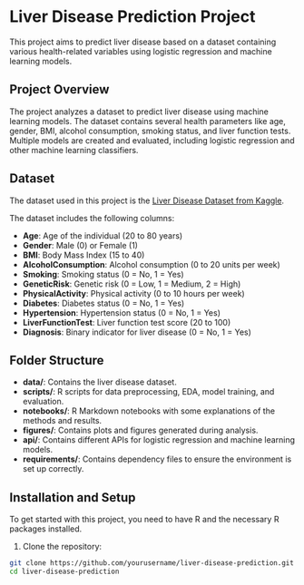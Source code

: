 # Liver Disease Prediction Project

This project aims to predict liver disease based on a dataset containing various health-related variables using logistic regression and machine learning models.

## Project Overview

The project analyzes a dataset to predict liver disease using machine learning models. The dataset contains several health parameters like age, gender, BMI, alcohol consumption, smoking status, and liver function tests. Multiple models are created and evaluated, including logistic regression and other machine learning classifiers.

## Dataset

The dataset used in this project is the [Liver Disease Dataset from Kaggle](https://www.kaggle.com/datasets/xxxxx/liver-disease-dataset). 

The dataset includes the following columns:
- **Age**: Age of the individual (20 to 80 years)
- **Gender**: Male (0) or Female (1)
- **BMI**: Body Mass Index (15 to 40)
- **AlcoholConsumption**: Alcohol consumption (0 to 20 units per week)
- **Smoking**: Smoking status (0 = No, 1 = Yes)
- **GeneticRisk**: Genetic risk (0 = Low, 1 = Medium, 2 = High)
- **PhysicalActivity**: Physical activity (0 to 10 hours per week)
- **Diabetes**: Diabetes status (0 = No, 1 = Yes)
- **Hypertension**: Hypertension status (0 = No, 1 = Yes)
- **LiverFunctionTest**: Liver function test score (20 to 100)
- **Diagnosis**: Binary indicator for liver disease (0 = No, 1 = Yes)

## Folder Structure

- **data/**: Contains the liver disease dataset.
- **scripts/**: R scripts for data preprocessing, EDA, model training, and evaluation.
- **notebooks/**: R Markdown notebooks with some explanations of the methods and results.
- **figures/**: Contains plots and figures generated during analysis.
- **api/**: Contains different APIs for logistic regression and machine learning models.
- **requirements/**: Contains dependency files to ensure the environment is set up correctly.

## Installation and Setup

To get started with this project, you need to have R and the necessary R packages installed.

1. Clone the repository:

```bash
git clone https://github.com/yourusername/liver-disease-prediction.git
cd liver-disease-prediction

